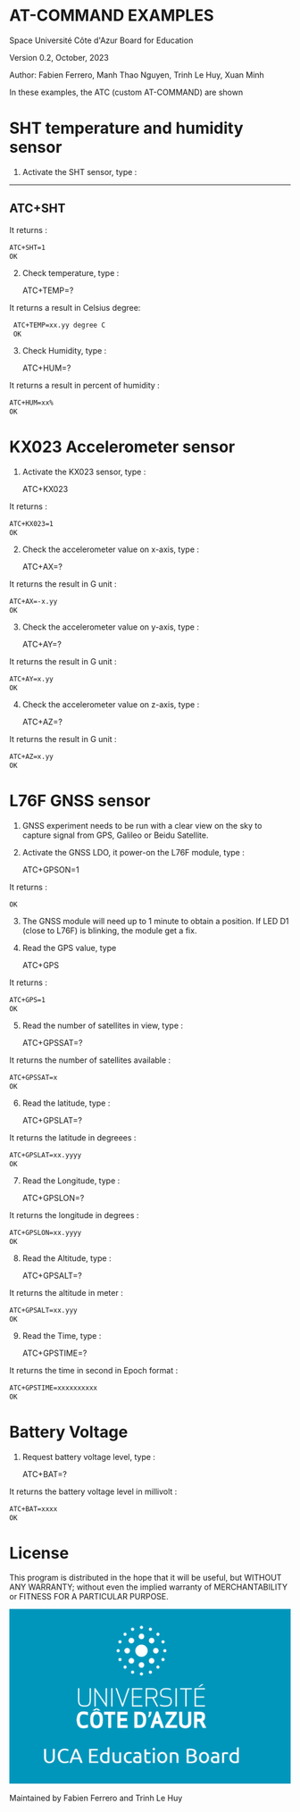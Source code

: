 # AT-COMMAND EXAMPLES
Space Université Côte d'Azur Board for Education

Version 0.2, October, 2023

Author: Fabien Ferrero, Manh Thao Nguyen, Trinh Le Huy, Xuan Minh

In these examples, the ATC (custom AT-COMMAND) are shown


# SHT temperature and humidity sensor

1. Activate the SHT sensor, type :
---        
ATC+SHT
---            
It returns : 

    ATC+SHT=1
    OK
    
2. Check temperature, type :

            
    ATC+TEMP=?
            
It returns a result in Celsius degree: 

     ATC+TEMP=xx.yy degree C
     OK

3. Check Humidity, type :

            
    ATC+HUM=?
            
It returns a result in percent of humidity :

    ATC+HUM=xx%
    OK

# KX023 Accelerometer sensor

1. Activate the KX023 sensor, type :


    ATC+KX023

It returns : 

    ATC+KX023=1
    OK
    
2. Check the accelerometer value on x-axis, type :


    ATC+AX=?
 
It returns the result in G unit : 

    ATC+AX=-x.yy
    OK

3. Check the accelerometer value on y-axis, type :

 
    ATC+AY=?
 
It returns the result in G unit : 

    ATC+AY=x.yy
    OK

4. Check the accelerometer value on z-axis, type :


    ATC+AZ=?

It returns the result in G unit : 

    ATC+AZ=x.yy
    OK

# L76F GNSS sensor

1. GNSS experiment needs to be run with a clear view on the sky to capture signal from GPS, Galileo or Beidu Satellite.
   

2. Activate the GNSS LDO, it power-on the L76F module, type :


    ATC+GPSON=1

It returns : 

    OK

3. The GNSS module will need up to 1 minute to obtain a position. If LED D1 (close to L76F) is blinking, the module get a fix.
   
4. Read the GPS value, type


    ATC+GPS

It returns : 

    ATC+GPS=1
    OK
    
5. Read the number of satellites in view, type : 


    ATC+GPSSAT=?

It returns the number of satellites available : 

    ATC+GPSSAT=x
    OK

6. Read the latitude, type : 


    ATC+GPSLAT=?

It returns the latitude in degreees : 

    ATC+GPSLAT=xx.yyyy
    OK

7. Read the Longitude, type : 


    ATC+GPSLON=?

It returns the longitude in degrees : 

    ATC+GPSLON=xx.yyyy
    OK

8. Read the Altitude, type : 


    ATC+GPSALT=?

It returns the altitude in meter : 

    ATC+GPSALT=xx.yyy
    OK

9. Read the Time, type : 


    ATC+GPSTIME=?

It returns the time in second in Epoch format : 

    ATC+GPSTIME=xxxxxxxxxx
    OK

# Battery Voltage

1. Request battery voltage level, type :


    ATC+BAT=?

It returns the battery voltage level in millivolt : 

    ATC+BAT=xxxx
    OK
    




# License

This program is distributed in the hope that it will be useful, but WITHOUT ANY WARRANTY; without even the implied warranty of MERCHANTABILITY or FITNESS FOR A PARTICULAR PURPOSE.

<img src="https://github.com/FabienFerrero/UCA21/blob/main/Doc/Pictures/UCA_logo.png">

Maintained by Fabien Ferrero and Trinh Le Huy
